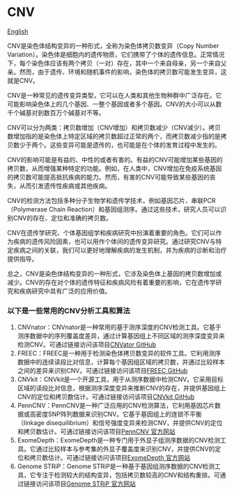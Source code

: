 # CNV
[English](https://github.com/flowhub-team/CNV/blob/main/README.md)

CNV是染色体结构变异的一种形式，全称为染色体拷贝数变异（Copy Number Variation）。染色体是细胞内的遗传物质，它们携带了个体的遗传信息。正常情况下，每个染色体应该有两个拷贝（一对）存在，其中一个来自母亲，另一个来自父亲。然而，由于遗传、环境和随机事件的影响，染色体的拷贝数可能发生变异，这就是CNV。

CNV是一种常见的遗传变异类型，它可以在人类和其他生物种群中广泛存在。它可能影响染色体上的几个基因、一整个基因或者多个基因。CNV的大小可以从数千个碱基对到数百万个碱基对不等。

CNV可以分为两类：拷贝数增加（CNV增加）和拷贝数减少（CNV减少）。拷贝数增加指的是染色体上特定区域的拷贝数超过正常的两个，而拷贝数减少指的是拷贝数少于两个。这些变异可能是遗传的，也可能是在个体的发育过程中发生的。

CNV的影响可能是有益的、中性的或者有害的。有益的CNV可能增加某些基因的拷贝数，从而增强某种特定的功能。例如，在人类中，CNV增加在免疫系统基因的拷贝数可能提高抵抗疾病的能力。然而，有害的CNV可能导致某些基因的丧失，从而引发遗传性疾病或其他疾病。

CNV的检测方法包括多种分子生物学和遗传学技术，例如基因芯片、串联PCR（Polymerase Chain Reaction）和基因组测序。通过这些技术，研究人员可以识别CNV的存在、定位和准确的拷贝数。

CNV在遗传学研究、个体基因组学和疾病研究中扮演着重要的角色。它们可以作为疾病的遗传风险因素，也可以用作个体间的遗传变异研究。通过研究CNV与特定疾病之间的关联，我们可以更好地理解疾病的发生机制，并为疾病的诊断和治疗提供指导。

总之，CNV是染色体结构变异的一种形式，它涉及染色体上基因的拷贝数增加或减少。CNV的存在对个体的遗传特征和疾病风险有着重要的影响，它在遗传学研究和疾病研究中具有广泛的应用价值。

### 以下是一些常用的CNV分析工具和算法

1. CNVnator：CNVnator是一种常用的基于测序深度的CNV检测工具。它基于测序数据中的序列覆盖度差异，通过计算基因组上不同区域的测序深度变异来检测CNV。可通过链接访问该项目[CNVator GitHub](https://github.com/abyzovlab/CNVnator)
2. FREEC：FREEC是一种用于检测染色体拷贝数变异的软件工具。它利用测序数据中的连续读段比对信息，计算每个基因组区域的拷贝数，并通过比较样本之间的差异来识别CNV。可通过链接访问该项目[FREEC GitHub](https://github.com/BoevaLab/FREEC)
3. CNVkit：CNVkit是一个开源工具，用于从测序数据中检测CNV。它采用目标区域的读段比对信息，根据测序深度变异来推断CNV的存在，并提供基因组上CNV的定位和拷贝数估计。可通过链接访问该项目[CNVkit GitHub](https://github.com/etal/cnvkit)
4. PennCNV：PennCNV是一种广泛应用的CNV检测算法，它利用基因芯片数据或高密度SNP阵列数据来识别CNV。它基于基因组上的连锁不平衡（linkage disequilibrium）和信号强度变异来检测CNV，并提供CNV的定位和拷贝数估计。可通过链接访问该项目[PennCNV 官方网站](http://penncnv.openbioinformatics.org/en/latest/)
5. ExomeDepth：ExomeDepth是一种专门用于外显子组测序数据的CNV检测工具。它通过比较样本与参考集的外显子覆盖度来识别CNV，并提供CNV的定位和拷贝数估计。可通过链接访问该项目[ExomeDepth 官方网站](https://www.bioconductor.org/packages/release/bioc/html/ExomeDepth.html)
6. Genome STRiP：Genome STRiP是一种基于基因组测序数据的CNV检测工具，它专注于检测较大的结构变异，包括拷贝数较高的CNV和结构重排。可通过链接访问该项目[Genome STRiP 官方网站](https://software.broadinstitute.org/software/genomestrip/)
